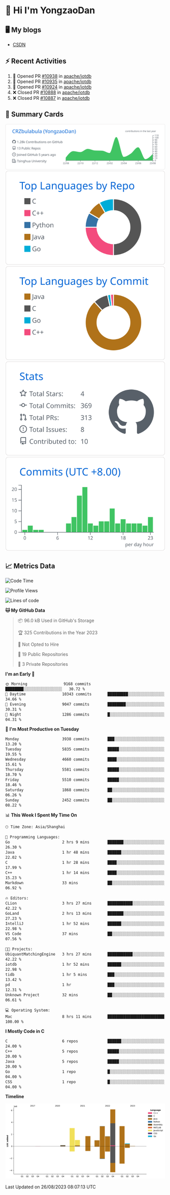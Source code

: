 # 👋 Hi I'm YongzaoDan

## 🖥 My blogs
  + [CSDN](https://blog.csdn.net/CRZbulabula?type=blog)

## ⚡ Recent Activities
<!--START_SECTION:activity-->
1. 💪 Opened PR [#10938](https://github.com/apache/iotdb/pull/10938) in [apache/iotdb](https://github.com/apache/iotdb)
2. 💪 Opened PR [#10935](https://github.com/apache/iotdb/pull/10935) in [apache/iotdb](https://github.com/apache/iotdb)
3. 💪 Opened PR [#10924](https://github.com/apache/iotdb/pull/10924) in [apache/iotdb](https://github.com/apache/iotdb)
4. ❌ Closed PR [#10888](https://github.com/apache/iotdb/pull/10888) in [apache/iotdb](https://github.com/apache/iotdb)
5. ❌ Closed PR [#10887](https://github.com/apache/iotdb/pull/10887) in [apache/iotdb](https://github.com/apache/iotdb)
<!--END_SECTION:activity-->

## 🎑 Summary Cards

[![](https://raw.githubusercontent.com/CRZbulabula/CRZbulabula/main/profile-summary-card-output/github/0-profile-details.svg)](https://github.com/vn7n24fzkq/github-profile-summary-cards)
[![](https://raw.githubusercontent.com/CRZbulabula/CRZbulabula/main/profile-summary-card-output/github/1-repos-per-language.svg)](https://github.com/vn7n24fzkq/github-profile-summary-cards) [![](https://raw.githubusercontent.com/CRZbulabula/CRZbulabula/main/profile-summary-card-output/github/2-most-commit-language.svg)](https://github.com/vn7n24fzkq/github-profile-summary-cards)
[![](https://raw.githubusercontent.com/CRZbulabula/CRZbulabula/main/profile-summary-card-output/github/3-stats.svg)](https://github.com/vn7n24fzkq/github-profile-summary-cards) [![](https://raw.githubusercontent.com/CRZbulabula/CRZbulabula/main/profile-summary-card-output/github/4-productive-time.svg)](https://github.com/vn7n24fzkq/github-profile-summary-cards)

## 📈 Metrics Data

<!--START_SECTION:waka-->
![Code Time](http://img.shields.io/badge/Code%20Time-252%20hrs%2041%20mins-blue)

![Profile Views](http://img.shields.io/badge/Profile%20Views-0-blue)

![Lines of code](https://img.shields.io/badge/From%20Hello%20World%20I%27ve%20Written-21.8%20million%20lines%20of%20code-blue)

**🐱 My GitHub Data** 

> 📦 96.0 kB Used in GitHub's Storage 
 > 
> 🏆 325 Contributions in the Year 2023
 > 
> 🚫 Not Opted to Hire
 > 
> 📜 19 Public Repositories 
 > 
> 🔑 3 Private Repositories 
 > 
**I'm an Early 🐤** 

```text
🌞 Morning                9168 commits        ████████░░░░░░░░░░░░░░░░░   30.72 % 
🌆 Daytime                10343 commits       █████████░░░░░░░░░░░░░░░░   34.66 % 
🌃 Evening                9047 commits        ████████░░░░░░░░░░░░░░░░░   30.31 % 
🌙 Night                  1286 commits        █░░░░░░░░░░░░░░░░░░░░░░░░   04.31 % 
```
📅 **I'm Most Productive on Tuesday** 

```text
Monday                   3938 commits        ███░░░░░░░░░░░░░░░░░░░░░░   13.20 % 
Tuesday                  5835 commits        █████░░░░░░░░░░░░░░░░░░░░   19.55 % 
Wednesday                4660 commits        ████░░░░░░░░░░░░░░░░░░░░░   15.61 % 
Thursday                 5581 commits        █████░░░░░░░░░░░░░░░░░░░░   18.70 % 
Friday                   5510 commits        █████░░░░░░░░░░░░░░░░░░░░   18.46 % 
Saturday                 1868 commits        ██░░░░░░░░░░░░░░░░░░░░░░░   06.26 % 
Sunday                   2452 commits        ██░░░░░░░░░░░░░░░░░░░░░░░   08.22 % 
```


📊 **This Week I Spent My Time On** 

```text
🕑︎ Time Zone: Asia/Shanghai

💬 Programming Languages: 
Go                       2 hrs 9 mins        ███████░░░░░░░░░░░░░░░░░░   26.30 % 
Java                     1 hr 48 mins        ██████░░░░░░░░░░░░░░░░░░░   22.02 % 
C                        1 hr 28 mins        ████░░░░░░░░░░░░░░░░░░░░░   17.99 % 
C++                      1 hr 14 mins        ████░░░░░░░░░░░░░░░░░░░░░   15.23 % 
Markdown                 33 mins             ██░░░░░░░░░░░░░░░░░░░░░░░   06.92 % 

🔥 Editors: 
CLion                    3 hrs 27 mins       ███████████░░░░░░░░░░░░░░   42.22 % 
GoLand                   2 hrs 13 mins       ███████░░░░░░░░░░░░░░░░░░   27.23 % 
IntelliJ                 1 hr 52 mins        ██████░░░░░░░░░░░░░░░░░░░   22.98 % 
VS Code                  37 mins             ██░░░░░░░░░░░░░░░░░░░░░░░   07.56 % 

🐱‍💻 Projects: 
UbiquantMatchingEngine   3 hrs 27 mins       ███████████░░░░░░░░░░░░░░   42.22 % 
iotdb                    1 hr 52 mins        ██████░░░░░░░░░░░░░░░░░░░   22.98 % 
tidb                     1 hr 5 mins         ███░░░░░░░░░░░░░░░░░░░░░░   13.42 % 
pd                       1 hr                ███░░░░░░░░░░░░░░░░░░░░░░   12.31 % 
Unknown Project          32 mins             ██░░░░░░░░░░░░░░░░░░░░░░░   06.61 % 

💻 Operating System: 
Mac                      8 hrs 11 mins       █████████████████████████   100.00 % 
```

**I Mostly Code in C** 

```text
C                        6 repos             ██████░░░░░░░░░░░░░░░░░░░   24.00 % 
C++                      5 repos             █████░░░░░░░░░░░░░░░░░░░░   20.00 % 
Java                     5 repos             █████░░░░░░░░░░░░░░░░░░░░   20.00 % 
Go                       1 repo              █░░░░░░░░░░░░░░░░░░░░░░░░   04.00 % 
CSS                      1 repo              █░░░░░░░░░░░░░░░░░░░░░░░░   04.00 % 
```



**Timeline**

![Lines of Code chart](https://raw.githubusercontent.com/CRZbulabula/CRZbulabula/main/assets/bar_graph.png)


 Last Updated on 26/08/2023 08:07:13 UTC
<!--END_SECTION:waka-->

